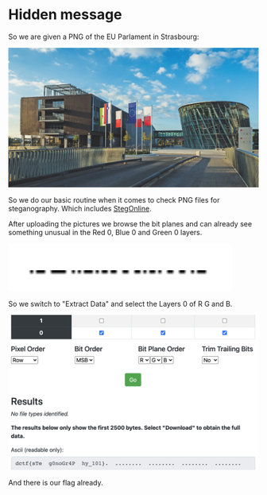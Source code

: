 Hidden message
==================

So we are given a PNG of the EU Parlament in Strasbourg:

![fri.png](fri.png)


So we do our basic routine when it comes to check PNG files for steganography. Which includes [StegOnline](https://stegonline.georgeom.net/).

After uploading the pictures we browse the bit planes and can already see something unusual in the Red 0, Blue 0 and Green 0 layers.

![red_layer_0.png](red_layer_0.png)

So we switch to "Extract Data" and select the Layers 0 of R G and B.

![extract.png](extract.png)

And there is our flag already.


